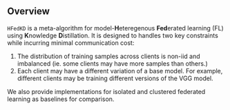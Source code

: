 ## Overview
`HFedKD` is a meta-algorithm for model-**H**eteregenous **Fed**erated learning (FL) using **K**nowledge **D**istillation. It is designed to handles two key constraints while incurring minimal communication cost:
1. The distribution of training samples across clients is non-iid and imbalanced (ie. some clients may have more samples than others.)
2. Each client may have a different variation of a base model. For example, different clients may be training different versions of the VGG model.

We also provide implementations for isolated and clustered federated learning as baselines for comparison.